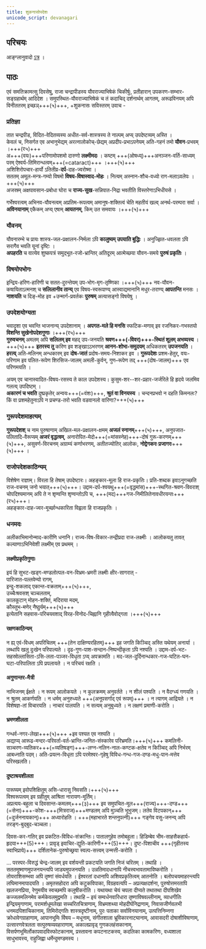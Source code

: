 ```yaml
---
title: शुकनासोपदेशः
unicode_script: devanagari
---
```


## परिचयः
आङ्ग्लानुवादो [ऽत्र](http://morebhagavadgeetas.blogspot.com/2013/07/shukanaasa-geetaa.html) ।

## पाठः
एवं समतिक्रामत्सु दिवसेषु, राजा चन्द्रापीडस्य यौवराज्याभिषेकं चिकीर्षुः, प्रतीहारान् उपकरण-सम्भार-सङ्ग्रहार्थम् आदिदेश । 
समुपस्थित-यौवराज्याभिषेकं च तं कदाचिद् दर्शनार्थम् आगतम्, अरूढविनयम् अपि विनीततरम् इच्छञ्+++(५)+++, +शुकनासः सविस्तरम् उवाच -

### प्रतिज्ञा
तात चन्द्रपीड, विदित-वेदितव्यस्य अधीत-सर्व-शास्त्रस्य ते नाल्पम् अप्य् उपदेष्टव्यम् अस्ति ।  
केवलं च, निसर्गत एव अभानुभेद्यम् अरत्नालोकोच्-छेद्यम् अप्रदीप-प्रभाऽपनेयम् अति-गहनं तमो **यौवन**-प्रभवम् ।+++(र५)+++  
अ+++(वयः)+++परिणामोपशमो दारुणो **लक्ष्मीमदः** । कष्टम् +++(ओषध्य्)+++अनञ्जन-वर्ति-साध्यम् परम् ऐश्वर्य-तिमिरान्धत्वम्+++(=cataract)+++ ।+++(५)+++  
अशिशिरोपचार-हार्यो ऽतितीव्र-**दर्प**-दाह-ज्वरोष्मा ।  
सततम् अमूल-मन्त्र-गम्यो विषमो **विषय-विषास्वाद-मोहः** । नित्यम् अस्नान-शौच-वध्यो राग-मलाऽवलेपः ।+++(५)+++  
अजस्रम् अक्षपावसान-प्रबोधा घोरा च **राज्य-सुख**-सन्निपात-निद्रा भवतीति विस्तरेणाऽभिधीयसे ।  

गर्भेश्वरत्वम् अभिनव-यौवनत्वम् अप्रतिम-रूपत्वम् अमानुष-शक्तित्वं चेति महतीयं खल्व् अनर्थ-परम्परा सर्वा । **अविनयानाम्** एकैकम् अप्य् एषाम् **आयतनम्**, किम् उत समवायः ।+++(५)+++  

### यौवनम्
यौवनारम्भे च प्रायः शास्त्र-जल-प्रक्षालन-निर्मला ऽपि **कालुष्यम् उपयाति बुद्धिः** । अनुज्झित-धवलता ऽपि सरागैव भवति यूनां दृष्टिः ।  
**अपहरति** च वात्येव शुष्कपत्रं समुद्भूत-रजो-भ्रान्तिर् अतिदूरम् आत्मेच्छया यौवन-समये **पुरुषं प्रकृतिः** ।  

### विषयोपभोगः
इन्द्रिय-हरिण-हारिणी च सतत-दुरन्तेयम् उप-भोग-मृग-तृष्णिका ।+++(५)+++ नव-यौवन-कषायिताऽत्मनश् च **सलिलानीव तान्य्** एव विषय-स्वरूपाण्य् आस्वाद्यमानानि मधुर-तराण्य् **आपतन्ति** मनसः । **नाशयति** च दिङ्-मोह इव +उन्मार्ग-प्रवर्तकः **पुरुषम्** अत्यासङ्गो विषयेषु ।

### उपदेशयोग्यता
भवादृशा एव भवन्ति भाजनान्य् उपदेशानाम् । **अपगत-मले हि मनसि** स्फटिक-मणाव् इव रजनिकर-गभस्तयो **विशन्ति सुखेनोपदेशगुणाः** ।+++(र५)+++  
**गुरुवचनम्** अमलम् अपि **सलिलम् इव** महद् उप-जनयति **श्रवण+++(-विवर)+++-स्थितं शूलम् अभव्यस्य** ।+++(५)+++ **इतरस्य तु** करिण इव शङ्खाऽऽभरणम् **आनन-शोभा-समुदयम्** अधिकतरम् **उपजनयति** । **हरत्य्** अति-मलिनम् अन्धकारम् इव **दोष-जातं** प्रदोष-समय-निशाकर इव । **गुरूपदेशः** प्रशम-हेतुर्, वयः-परिणाम इव पलित-रूपेण शिरसिज-जालम् अमली-कुर्वन्, गुण–रूपेण तद् +++(दोष-जालम्)+++ एव परिणमयति ।

अयम् एव चानास्वादित-विषय-रसस्य ते काल उपदेशस्य। कुसुम-शर--शर-प्रहार-जर्जरिले हि हृदये जलमिव गलत्य् उपदिष्टम् ।  
**अकारणं च भवति** दुष्प्रकृतेर् अन्वयः+++(=वंशः)+++, **श्रुतं वा विनयस्य** ।  चन्दनप्रभवो न दहति किमनलः? किं वा प्रशमहेतुनाऽपि न प्रचण्ड-तरो भवति वडवानलो वारिणा?+++(५)+++

### गुरूपदेशमाहत्यम्
**गुरूपदेशश्** च नाम पुरुषाणाम् अखिल-मल-प्रक्षालन-क्षमम् **अजलं स्नानम्**+++(५)+++, अनुपजात-पलितादि-वैरूप्यम् **अजरं वृद्धत्वम्**, अनारोपित-मेदो+++(=मांसस्नेह)+++-दोषं गुरू-करणम्+++(५)+++, असुवर्ण-विरचनम् अग्राम्यं कर्णाभरणम्, अतीतज्योतिर् आलोकः, **नोद्वेगकरः प्रजागरः**+++(५)+++ ।  

### राजोपदेशकाठिन्यम्
विशेषेण राज्ञाम्। विरला हि तेषाम् उपदेष्टारः। अहङ्कार-मूला हि राज-प्रकृतिः। प्रति-शब्दक इवाऽनुगच्छति राज-वचनम् जनो भयात्+++(५)+++। उद्दाम-दर्प-श्वयथु+++(=वृद्धमांस)+++-स्थगित-श्रवण-विवराश् चोपदिश्यमानम् अपि ते न शृण्वन्ति शृण्वन्तोऽपि च, +++(मद)+++गज-निमीलितेनावधीरयन्तः+++(र५)+++।  
अहङ्कार-दाह-ज्वर-मूर्च्छान्धकारिता विह्वला हि राजप्रकृतिः । 

### धनमदः
अलीकाभिमानोन्माद-कारीणि धनानि। राज्य-विष-विकार-तन्द्रीप्रदा राज-लक्ष्मीः । आलोकयतु तावत् कल्याणाऽभिनिवेशी लक्ष्मीम् एव प्रथमम् ।  

#### लक्ष्मीप्रकृतिगुणाः
इयं हि सुभट-खड्ग-मण्डलोत्पल-वन-विभ्रम-भ्रमरी लक्ष्मीः क्षीर-सागरात् -  
पारिजात-पल्लवेम्यो रागम्,  
इन्दु-शकलाद् एकान्त-वक्रताम्+++(५)+++,  
उच्चैःश्रवसश् चञ्चलताम्,  
कालकूटान् मोहन-शक्तिं, मदिराया मदम्,  
कौस्तुभ-मणेर् नैष्ठुर्यम्+++(५)+++  
इत्येतानि सहवास-परिचयवशाद् विरह-विनोद-चिह्नानि गृहीत्वैवोद्गता ।+++(५)+++  

#### रक्षणकाठिन्यम्
न ह्य् एवं-विधम् अपरिचितम् +++(तेन दाक्षिण्यरहितम्)+++ इह जगति किञ्चिद् अस्ति यथेयम् अनार्या ।  
लब्धापि खलु दुःखेन परिपाल्यते । दृढ-गुण-पाश-सन्दान-निष्पन्दीकृता ऽपि नश्यति । उद्दाम-दर्प-भट-सहस्रोल्लासिता-ऽसि-लता-पञ्जर-विधृता ऽप्य् अपक्रामति ।  मद-जल-दुर्दिनान्धकार-गज-घटित-घन-घटा-परिपालिता ऽपि प्रपलायते । न परिचयं रक्षति ।  

#### अगुणान्तर-मैत्री
नाभिजनम् ईक्षते । न रूपम् आलोकयते । न कुलक्रमम् अनुवर्तते । न शीलं पश्यति । न वैदग्ध्यं गणयति । न श्रुतम् आकर्णयति । न धर्मम् अनुरुध्यते +++(अनूपसर्गाद् एवं रूपम्)+++ । न त्यागम् आद्रियते । न विशेषज्ञ-तां विचारयति । नाचारं पालयति । न सत्यम् अनुबुध्यते । न लक्षणं प्रमाणी-करोति । 

#### भ्रमणशीलता
गन्धर्व-नगर-लेखा+++(५)+++ +इव पश्यत एव नश्यति ।  
अद्याप्य् आरूढ-मन्दर-परिवर्ता-वर्त-भ्रान्ति-जनित-संस्कारेव परिभ्रमति।+++(५)+++ कमलिनी-सञ्चरण-व्यतिकर+++(=व्यतिषङ्ग)+++-लग्न-नलिन-नाल-कण्टक-क्षतेव न किञ्चिद् अपि निर्भरम् आबध्नाति पदम्। अति-प्रयत्न-विधृता ऽपि परमेश्वर-गृहेषु विविध-गन्ध-गज-दण्ड-मधु-पान-मत्तेव परिस्खलति।  

#### दुष्टाश्रयशीलता
पारूष्यम् इवोपशिक्षितुम् असि-धारासु निवसति।+++(५)+++  
विश्वरूपत्वम् इव ग्रहीतुम् आश्रिता नारायण-मूर्तिम्।  
अप्रत्यय-बहुला च दिवसान्त-कमलम्+++(३)+++ इव समुपचित-मूल+++(राज्य)+++-दण्ड+++(=सेना)+++-कोश-+++(मित्रराज)+++मण्डलम् अपि मुञ्चति भूभुजम्। लतेव विटपकान्+++(=दुर्जननायकान्)+++ अध्यारोहति । +++(महाभारते शन्तनुपत्नी)+++ गङ्गेव वसु-जनन्य् अपि तरङ्ग-बुद्बुद-चञ्चला। 

दिवस-कर-गतिर् इव प्रकटित-विविध-संक्रान्तिः। पातालगुहेव तमोबहुला। हिडिम्बेव भीम-साहसैकहार्य-हृदया+++(5)+++। प्रावृड् इवाचिर-द्युति-कारिणी+++(5)+++। दुष्ट-पिशाचीव +++(गृहीतस्य स्वाभिप्राये)+++ दर्शितानेक-पुरुषोच्छ्रया स्वल्प-सत्त्वम् उन्मत्ती-करोति ।

...
परस्पर-विरुद्धं चेन्द्र-जालम् इव वर्शयन्ती प्रकटयति जगति निजं चरितम् । तथाहि । सततमूष्माणमुपजनयन्त्यपि जाड्यमुपजनयति । उन्नतिमादधानापि नीचस्वभावतामाविष्करोति । तोयराशिसम्भवा अपि तृष्णां संवर्धयति । ईश्वरतां दधानापि अशिवप्रकृतित्वम् आतनोति । बलोपचयमाहरन्त्यपि लघिमानमापादयति । अमृतसहोदरा अपि कटुकविपाका, विग्रहवत्यपि – अप्रत्यक्षदर्शना, पुरुषोत्तमरतापि खलजनप्रिया, रेणुमयीव स्वच्छमपि कलुषीकरोति । यथायथा चेयं चपला दीप्यते तथातथा दीपशिखेव कज्जलमलिनमेव कर्मकेवलमुद्वमति । तथाहि – इयं सम्वर्धनवारिधारा तृष्णाविषवल्लीनाम्, व्याधगीतिः इन्द्रियमृगाणाम्, परामर्शधूमलेखा सच्चरितचित्राणाम्, विभ्रमशथ्या मोहदीर्घनिद्राणाम्, निवासजीर्णवलभी धनमदपिशाचिकानाम्, तिमिरोद्गतिः शास्त्रदृष्टीनाम्, पुरः पताका सर्वाविनयानाम्, उत्पत्तिनिम्नगा क्रोधावेगग्राहाणाम्, आपानभूमिः र्विषय – मधूनाम्, संगीतशाला भ्रूविकारनाट्यानाम्, आवासदरी दोषाशीविषाणाम्, उत्सारणवेत्रलता सत्पुरुषव्यवहाराणाम्, अकालप्रावृड् गुणकलहंसकानाम्, विसर्पणभूमिर्लोकापवादविस्फोटकानाम्, प्रस्तावना कपटनाटकस्य, कदलिका कामकरिणः, वध्यशाला साधुभावस्य, राहुजिह्वा धर्मेन्दुमण्डमस्य ।